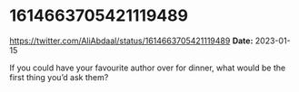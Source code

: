 # 1614663705421119489
https://twitter.com/AliAbdaal/status/1614663705421119489
**Date:** 2023-01-15

If you could have your favourite author over for dinner, what would be the first thing you’d ask them?
